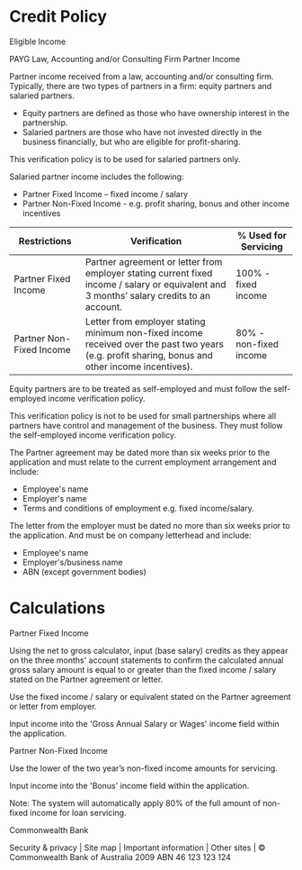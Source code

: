 # Credit Policy

Eligible Income

PAYG Law, Accounting and/or Consulting Firm Partner Income

Partner income received from a law, accounting and/or consulting firm. Typically, there are two types of partners in a firm: equity partners and salaried partners.

- Equity partners are defined as those who have ownership interest in the partnership.
- Salaried partners are those who have not invested directly in the business financially, but who are eligible for profit-sharing.

This verification policy is to be used for salaried partners only.

Salaried partner income includes the following:

- Partner Fixed Income – fixed income / salary
- Partner Non-Fixed Income - e.g. profit sharing, bonus and other income incentives

|Restrictions|Verification|% Used for Servicing|
|---|---|---|
|Partner Fixed Income|Partner agreement or letter from employer stating current fixed income / salary or equivalent and 3 months’ salary credits to an account.|100% - fixed income|
|Partner Non-Fixed Income|Letter from employer stating minimum non-fixed income received over the past two years (e.g. profit sharing, bonus and other income incentives).|80% - non-fixed income|

Equity partners are to be treated as self-employed and must follow the self-employed income verification policy.

This verification policy is not to be used for small partnerships where all partners have control and management of the business. They must follow the self-employed income verification policy.

The Partner agreement may be dated more than six weeks prior to the application and must relate to the current employment arrangement and include:

- Employee's name
- Employer's name
- Terms and conditions of employment e.g. fixed income/salary.

The letter from the employer must be dated no more than six weeks prior to the application. And must be on company letterhead and include:

- Employee's name
- Employer's/business name
- ABN (except government bodies)

# Calculations

Partner Fixed Income

Using the net to gross calculator, input (base salary) credits as they appear on the three months' account statements to confirm the calculated annual gross salary amount is equal to or greater than the fixed income / salary stated on the Partner agreement or letter.

Use the fixed income / salary or equivalent stated on the Partner agreement or letter from employer.

Input income into the 'Gross Annual Salary or Wages' income field within the application.

Partner Non-Fixed Income

Use the lower of the two year’s non-fixed income amounts for servicing.

Input income into the 'Bonus' income field within the application.

Note: The system will automatically apply 80% of the full amount of non-fixed income for loan servicing.

Commonwealth Bank

Security & privacy | Site map | Important information | Other sites | © Commonwealth Bank of Australia 2009 ABN 46 123 123 124